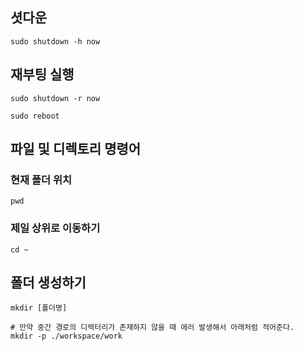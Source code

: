 ## 셧다운
```
sudo shutdown -h now
```

## 재부팅 실행
```
sudo shutdown -r now

sudo reboot
```

## 파일 및 디렉토리 명령어

### 현재 폴더 위치
```
pwd
```

### 제일 상위로 이동하기
```
cd ~
```

## 폴더 생성하기
```
mkdir [폴더명]

# 만약 중간 경로의 디렉터리가 존재하지 않을 때 에러 발생해서 아래처럼 적어준다.
mkdir -p ./workspace/work
```
